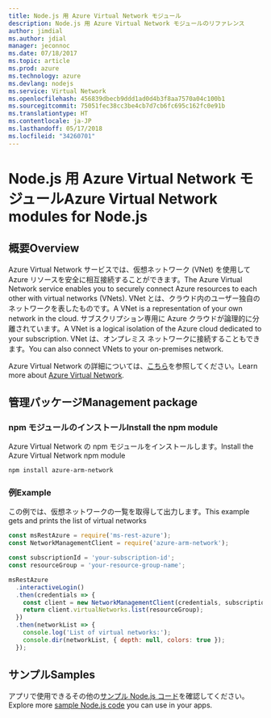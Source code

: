 ```yaml
---
title: Node.js 用 Azure Virtual Network モジュール
description: Node.js 用 Azure Virtual Network モジュールのリファレンス
author: jimdial
ms.author: jdial
manager: jeconnoc
ms.date: 07/18/2017
ms.topic: article
ms.prod: azure
ms.technology: azure
ms.devlang: nodejs
ms.service: Virtual Network
ms.openlocfilehash: 456839dbecb9ddd1ad0d4b3f8aa7570a04c100b1
ms.sourcegitcommit: 75051fec38cc3be4cb7d7cb6fc695c162fc0e91b
ms.translationtype: HT
ms.contentlocale: ja-JP
ms.lasthandoff: 05/17/2018
ms.locfileid: "34260701"
---
```

# <a name="azure-virtual-network-modules-for-nodejs"></a><span data-ttu-id="08812-103">Node.js 用 Azure Virtual Network モジュール</span><span class="sxs-lookup"><span data-stu-id="08812-103">Azure Virtual Network modules for Node.js</span></span>

## <a name="overview"></a><span data-ttu-id="08812-104">概要</span><span class="sxs-lookup"><span data-stu-id="08812-104">Overview</span></span>

<span data-ttu-id="08812-105">Azure Virtual Network サービスでは、仮想ネットワーク (VNet) を使用して Azure リソースを安全に相互接続することができます。</span><span class="sxs-lookup"><span data-stu-id="08812-105">The Azure Virtual Network service enables you to securely connect Azure resources to each other with virtual networks (VNets).</span></span> <span data-ttu-id="08812-106">VNet とは、クラウド内のユーザー独自のネットワークを表したものです。</span><span class="sxs-lookup"><span data-stu-id="08812-106">A VNet is a representation of your own network in the cloud.</span></span> <span data-ttu-id="08812-107">サブスクリプション専用に Azure クラウドが論理的に分離されています。</span><span class="sxs-lookup"><span data-stu-id="08812-107">A VNet is a logical isolation of the Azure cloud dedicated to your subscription.</span></span> <span data-ttu-id="08812-108">VNet は、オンプレミス ネットワークに接続することもできます。</span><span class="sxs-lookup"><span data-stu-id="08812-108">You can also connect VNets to your on-premises network.</span></span>

<span data-ttu-id="08812-109">Azure Virtual Network の詳細については、[こちら](https://docs.microsoft.com/azure/virtual-network/virtual-networks-overview)を参照してください。</span><span class="sxs-lookup"><span data-stu-id="08812-109">Learn more about [Azure Virtual Network](https://docs.microsoft.com/azure/virtual-network/virtual-networks-overview).</span></span>

## <a name="management-package"></a><span data-ttu-id="08812-110">管理パッケージ</span><span class="sxs-lookup"><span data-stu-id="08812-110">Management package</span></span>

### <a name="install-the-npm-module"></a><span data-ttu-id="08812-111">npm モジュールのインストール</span><span class="sxs-lookup"><span data-stu-id="08812-111">Install the npm module</span></span>

<span data-ttu-id="08812-112">Azure Virtual Network の npm モジュールをインストールします。</span><span class="sxs-lookup"><span data-stu-id="08812-112">Install the Azure Virtual Network npm module</span></span>

```bash
npm install azure-arm-network
```

### <a name="example"></a><span data-ttu-id="08812-113">例</span><span class="sxs-lookup"><span data-stu-id="08812-113">Example</span></span>

<span data-ttu-id="08812-114">この例では、仮想ネットワークの一覧を取得して出力します。</span><span class="sxs-lookup"><span data-stu-id="08812-114">This example gets and prints the list of virtual networks</span></span>

```javascript
const msRestAzure = require('ms-rest-azure');
const NetworkManagementClient = require('azure-arm-network');

const subscriptionId = 'your-subscription-id';
const resourceGroup = 'your-resource-group-name';

msRestAzure
  .interactiveLogin()
  .then(credentials => {
    const client = new NetworkManagementClient(credentials, subscriptionId);
    return client.virtualNetworks.list(resourceGroup);
  })
  .then(networkList => {
    console.log('List of virtual networks:');
    console.dir(networkList, { depth: null, colors: true });
  });

```

## <a name="samples"></a><span data-ttu-id="08812-115">サンプル</span><span class="sxs-lookup"><span data-stu-id="08812-115">Samples</span></span>

<span data-ttu-id="08812-116">アプリで使用できるその他の[サンプル Node.js コード](https://azure.microsoft.com/resources/samples/?platform=nodejs)を確認してください。</span><span class="sxs-lookup"><span data-stu-id="08812-116">Explore more [sample Node.js code](https://azure.microsoft.com/resources/samples/?platform=nodejs) you can use in your apps.</span></span>

